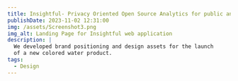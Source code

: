 ```yaml
---
title: Insightful- Privacy Oriented Open Source Analytics for public and private Instagram accounts
publishDate: 2023-11-02 12:31:00
img: /assets/Screenshot3.png
img_alt: Landing Page for Insightful web application
description: |
  We developed brand positioning and design assets for the launch
  of a new colored water product.
tags:
  - Design
---
```

